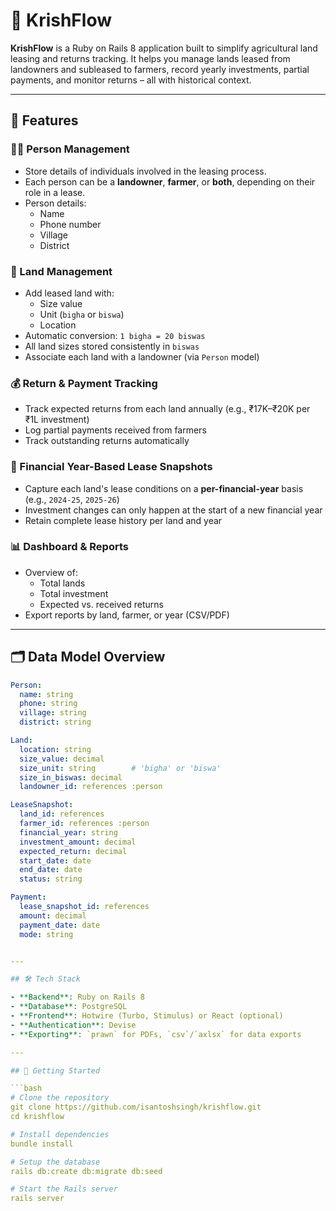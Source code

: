 # 🌾 KrishFlow

**KrishFlow** is a Ruby on Rails 8 application built to simplify agricultural land leasing and returns tracking.
It helps you manage lands leased from landowners and subleased to farmers, record yearly investments, partial payments, and monitor returns – all with historical context.

---

## 🚀 Features

### 🧑‍🌾 Person Management
- Store details of individuals involved in the leasing process.
- Each person can be a **landowner**, **farmer**, or **both**, depending on their role in a lease.
- Person details:
  - Name
  - Phone number
  - Village
  - District

### 🌱 Land Management
- Add leased land with:
  - Size value
  - Unit (`bigha` or `biswa`)
  - Location
- Automatic conversion: `1 bigha = 20 biswas`
- All land sizes stored consistently in `biswas`
- Associate each land with a landowner (via `Person` model)

### 💰 Return & Payment Tracking
- Track expected returns from each land annually (e.g., ₹17K–₹20K per ₹1L investment)
- Log partial payments received from farmers
- Track outstanding returns automatically

### 📅 Financial Year-Based Lease Snapshots
- Capture each land's lease conditions on a **per-financial-year** basis (e.g., `2024-25`, `2025-26`)
- Investment changes can only happen at the start of a new financial year
- Retain complete lease history per land and year

### 📊 Dashboard & Reports
- Overview of:
  - Total lands
  - Total investment
  - Expected vs. received returns
- Export reports by land, farmer, or year (CSV/PDF)

---

## 🗂️ Data Model Overview

```yaml
Person:
  name: string
  phone: string
  village: string
  district: string

Land:
  location: string
  size_value: decimal
  size_unit: string        # 'bigha' or 'biswa'
  size_in_biswas: decimal
  landowner_id: references :person

LeaseSnapshot:
  land_id: references
  farmer_id: references :person
  financial_year: string
  investment_amount: decimal
  expected_return: decimal
  start_date: date
  end_date: date
  status: string

Payment:
  lease_snapshot_id: references
  amount: decimal
  payment_date: date
  mode: string


---

## 🛠️ Tech Stack

- **Backend**: Ruby on Rails 8
- **Database**: PostgreSQL
- **Frontend**: Hotwire (Turbo, Stimulus) or React (optional)
- **Authentication**: Devise
- **Exporting**: `prawn` for PDFs, `csv`/`axlsx` for data exports

---

## 🏁 Getting Started

```bash
# Clone the repository
git clone https://github.com/isantoshsingh/krishflow.git
cd krishflow

# Install dependencies
bundle install

# Setup the database
rails db:create db:migrate db:seed

# Start the Rails server
rails server
